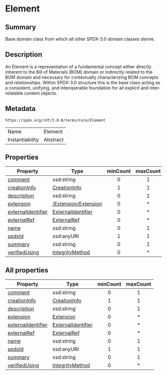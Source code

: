 <!-- Automatically generated by spec-parser v2.3.0 on 2024-07-16T15:00:52.540788+00:00 -->
<!-- SPDX-License-Identifier: Community-Spec-1.0 -->

# Element

## Summary

Base domain class from which all other SPDX-3.0 domain classes derive.


## Description

An Element is a representation of a fundamental concept either directly inherent
to the Bill of Materials (BOM) domain or indirectly related to the BOM domain
and necessary for contextually characterizing BOM concepts and relationships.
Within SPDX-3.0 structure this is the base class acting as a consistent,
unifying, and interoperable foundation for all explicit
and inter-relatable content objects.


## Metadata

`https://spdx.org/rdf/3.0.0/terms/Core/Element`


| | |
|---|---|
| Name | Element |
| Instantiability | Abstract |






## Properties

| Property | Type | minCount | maxCount |
|---|---|:---:|:---:|
| [comment](../Properties/comment.md) | xsd:string | 0 | 1 |
| [creationInfo](../Properties/creationInfo.md) | [CreationInfo](../Classes/CreationInfo.md) | 1 | 1 |
| [description](../Properties/description.md) | xsd:string | 0 | 1 |
| [extension](../Properties/extension.md) | [/Extension/Extension](../../Extension/Classes/Extension.md) | 0 | * |
| [externalIdentifier](../Properties/externalIdentifier.md) | [ExternalIdentifier](../Classes/ExternalIdentifier.md) | 0 | * |
| [externalRef](../Properties/externalRef.md) | [ExternalRef](../Classes/ExternalRef.md) | 0 | * |
| [name](../Properties/name.md) | xsd:string | 0 | 1 |
| [spdxId](../Properties/spdxId.md) | xsd:anyURI | 1 | 1 |
| [summary](../Properties/summary.md) | xsd:string | 0 | 1 |
| [verifiedUsing](../Properties/verifiedUsing.md) | [IntegrityMethod](../Classes/IntegrityMethod.md) | 0 | * |



## All properties

| Property | Type | minCount | maxCount |
|---|---|:---:|:---:|
| [comment](../../Core/Properties/comment.md) | xsd:string | 0 | 1 |
| [creationInfo](../../Core/Properties/creationInfo.md) | [CreationInfo](../../Core/Classes/CreationInfo.md) | 1 | 1 |
| [description](../../Core/Properties/description.md) | xsd:string | 0 | 1 |
| [extension](../../Core/Properties/extension.md) | [Extension](../../Extension/Classes/Extension.md) | 0 | * |
| [externalIdentifier](../../Core/Properties/externalIdentifier.md) | [ExternalIdentifier](../../Core/Classes/ExternalIdentifier.md) | 0 | * |
| [externalRef](../../Core/Properties/externalRef.md) | [ExternalRef](../../Core/Classes/ExternalRef.md) | 0 | * |
| [name](../../Core/Properties/name.md) | xsd:string | 0 | 1 |
| [spdxId](../../Core/Properties/spdxId.md) | xsd:anyURI | 1 | 1 |
| [summary](../../Core/Properties/summary.md) | xsd:string | 0 | 1 |
| [verifiedUsing](../../Core/Properties/verifiedUsing.md) | [IntegrityMethod](../../Core/Classes/IntegrityMethod.md) | 0 | * |



